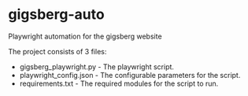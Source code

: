 # gigsberg-auto
Playwright automation for the gigsberg website

The project consists of 3 files:
* gigsberg_playwright.py - The playwright script.
* playwright_config.json - The configurable parameters for the script.
* requirements.txt - The required modules for the script to run.

